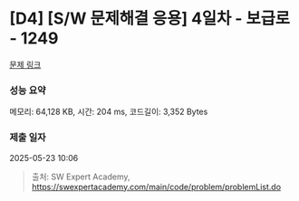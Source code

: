 # [D4] [S/W 문제해결 응용] 4일차 - 보급로 - 1249 

[문제 링크](https://swexpertacademy.com/main/code/problem/problemDetail.do?contestProbId=AV15QRX6APsCFAYD) 

### 성능 요약

메모리: 64,128 KB, 시간: 204 ms, 코드길이: 3,352 Bytes

### 제출 일자

2025-05-23 10:06



> 출처: SW Expert Academy, https://swexpertacademy.com/main/code/problem/problemList.do